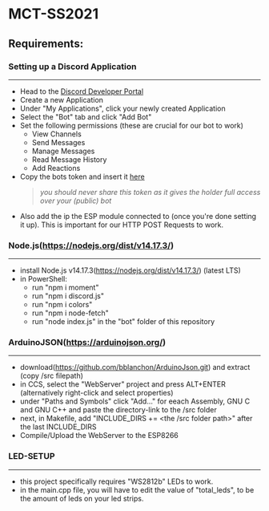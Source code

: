 # MCT-SS2021

## Requirements:


### Setting up a Discord Application
-------------------------------------------------------------------------------------------------
- Head to the [Discord Developer Portal](https://discord.com/developers/applications)
- Create a new Application
- Under "My Applications", click your newly created Application
- Select the "Bot" tab and click "Add Bot"
- Set the following permissions (these are crucial for our bot to work)
  * View Channels
  * Send Messages
  * Manage Messages
  * Read Message History
  * Add Reactions
- Copy the bots token and insert it [here](bot\discord\data\config.json "config.json")
    > _you should never share this token as it gives the holder full access over your (public) bot_ 
- Also add the ip the ESP module connected to (once you're done setting it up). This is important for our HTTP POST Requests to work.

### Node.js(https://nodejs.org/dist/v14.17.3/)
-------------------------------------------------------------------------------------------------
- install Node.js v14.17.3(https://nodejs.org/dist/v14.17.3/) (latest LTS)
- in PowerShell: 
  * run "npm i moment"
  * run "npm i discord.js"
  * run "npm i colors"
  * run "npm i node-fetch"
  * run "node index.js" in the "bot" folder of this repository
 
### ArduinoJSON(https://arduinojson.org/)
-------------------------------------------------------------------------------------------------
- download(https://github.com/bblanchon/ArduinoJson.git) and extract (copy /src filepath)
- in CCS, select the "WebServer" project and press ALT+ENTER (alternatively right-click and select properties)
- under "Paths and Symbols" click "Add..." for eeach Assembly, GNU C and GNU C++ and paste the directory-link to the /src folder
- next, in Makefile, add "INCLUDE_DIRS += <the /src folder path>" after the last INCLUDE_DIRS
- Compile/Upload the WebServer to the ESP8266

### LED-SETUP
-------------------------------------------------------------------------------------------------
- this project specifically requires "WS2812b" LEDs to work.
- in the main.cpp file, you will have to edit the value of "total_leds", to be the amount of leds on your led strips.
